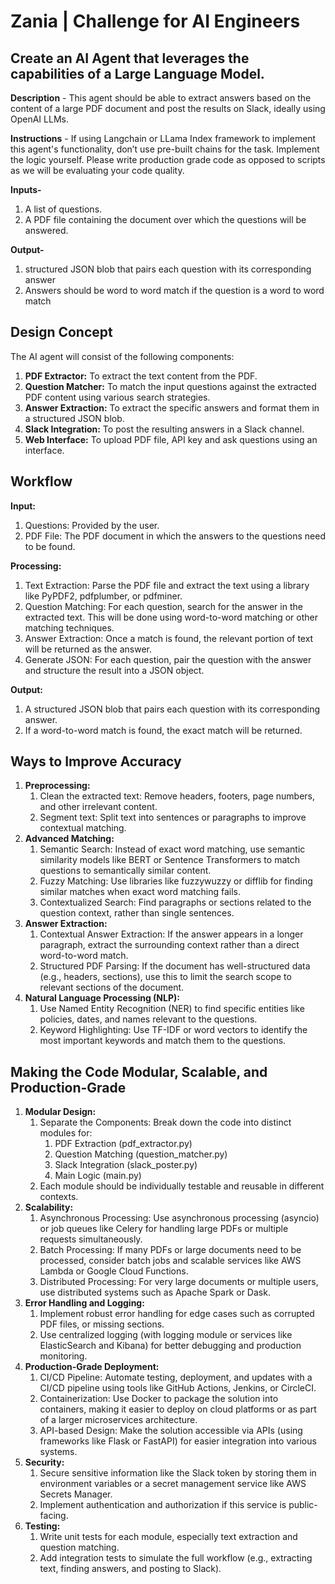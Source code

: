 # Zania | Challenge for AI Engineers

## Create an AI Agent that leverages the capabilities of a Large Language Model. 

**Description** - This agent should be able to extract answers based on the content of a large PDF document and post the results on Slack, ideally using OpenAI LLMs. 

**Instructions** - If using Langchain or LLama Index framework to implement this agent's functionality, don’t use pre-built chains for the task. Implement the logic yourself. Please write production grade code as opposed to scripts as we will be evaluating your code quality.

**Inputs-**
1. A list of questions.
2. A PDF file containing the document over which the questions will be answered.
   
**Output-**
1. structured JSON blob that pairs each question with its corresponding answer
2. Answers should be word to word match if the question is a word to word match

## Design Concept
The AI agent will consist of the following components:
1. **PDF Extractor:** To extract the text content from the PDF.
2. **Question Matcher:** To match the input questions against the extracted PDF content using various search strategies.
3. **Answer Extraction:** To extract the specific answers and format them in a structured JSON blob.
4. **Slack Integration:** To post the resulting answers in a Slack channel.
5. **Web Interface:** To upload PDF file, API key and ask questions using an interface.

## Workflow
**Input:**
1. Questions: Provided by the user.
2. PDF File: The PDF document in which the answers to the questions need to be found.

**Processing:**
1. Text Extraction: Parse the PDF file and extract the text using a library like PyPDF2, pdfplumber, or pdfminer.
2. Question Matching: For each question, search for the answer in the extracted text. This will be done using word-to-word matching or other matching techniques.
3. Answer Extraction: Once a match is found, the relevant portion of text will be returned as the answer.
4. Generate JSON: For each question, pair the question with the answer and structure the result into a JSON object.

**Output:**
1. A structured JSON blob that pairs each question with its corresponding answer.
2. If a word-to-word match is found, the exact match will be returned.

## Ways to Improve Accuracy
1. **Preprocessing:**
   1. Clean the extracted text: Remove headers, footers, page numbers, and other irrelevant content.
   2. Segment text: Split text into sentences or paragraphs to improve contextual matching.
2. **Advanced Matching:**
   1. Semantic Search: Instead of exact word matching, use semantic similarity models like BERT or Sentence Transformers to match questions to semantically similar content.
   2. Fuzzy Matching: Use libraries like fuzzywuzzy or difflib for finding similar matches when exact word matching fails.
   3. Contextualized Search: Find paragraphs or sections related to the question context, rather than single sentences.
3. **Answer Extraction:**
   1. Contextual Answer Extraction: If the answer appears in a longer paragraph, extract the surrounding context rather than a direct word-to-word match.
   2. Structured PDF Parsing: If the document has well-structured data (e.g., headers, sections), use this to limit the search scope to relevant sections of the document.
4. **Natural Language Processing (NLP):**
   1. Use Named Entity Recognition (NER) to find specific entities like policies, dates, and names relevant to the questions.
   2. Keyword Highlighting: Use TF-IDF or word vectors to identify the most important keywords and match them to the questions.
  
## Making the Code Modular, Scalable, and Production-Grade
1. **Modular Design:**
   1. Separate the Components: Break down the code into distinct modules for:
      1. PDF Extraction (pdf_extractor.py)
      2. Question Matching (question_matcher.py)
      3. Slack Integration (slack_poster.py)
      4. Main Logic (main.py)
   2. Each module should be individually testable and reusable in different contexts.
2. **Scalability:**
   1. Asynchronous Processing: Use asynchronous processing (asyncio) or job queues like Celery for handling large PDFs or multiple requests simultaneously.
   2. Batch Processing: If many PDFs or large documents need to be processed, consider batch jobs and scalable services like AWS Lambda or Google Cloud Functions.
   3. Distributed Processing: For very large documents or multiple users, use distributed systems such as Apache Spark or Dask.
3. **Error Handling and Logging:**
   1. Implement robust error handling for edge cases such as corrupted PDF files, or missing sections.
   2. Use centralized logging (with logging module or services like ElasticSearch and Kibana) for better debugging and production monitoring.
4. **Production-Grade Deployment:**
   1. CI/CD Pipeline: Automate testing, deployment, and updates with a CI/CD pipeline using tools like GitHub Actions, Jenkins, or CircleCI.
   2. Containerization: Use Docker to package the solution into containers, making it easier to deploy on cloud platforms or as part of a larger microservices architecture.
   3. API-based Design: Make the solution accessible via APIs (using frameworks like Flask or FastAPI) for easier integration into various systems.
5. **Security:**
   1. Secure sensitive information like the Slack token by storing them in environment variables or a secret management service like AWS Secrets Manager.
   2. Implement authentication and authorization if this service is public-facing.
6. **Testing:**
   1. Write unit tests for each module, especially text extraction and question matching.
   2. Add integration tests to simulate the full workflow (e.g., extracting text, finding answers, and posting to Slack).
